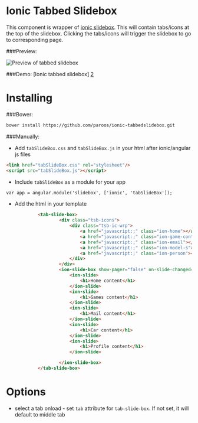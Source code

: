 Ionic Tabbed Slidebox
====================================

This component is wrapper of [ionic slidebox][1]. This will contain tabs/icons at the top of the slidebox. Clicking the tabs/icons will trigger the slidebox to go to corresponding page.

###Preview: 

![Preview of tabbed slidebox](http://ionic-sarav.rhcloud.com/ionic/tabbedSlideBox/preview.jpg "Preview of tabbed slidebox")

###Demo: [Ionic tabbed slidebox] [2]

Installing
======

###Bower: 

```bash
bower install https://github.com/paroos/ionic-tabbedslidebox.git
```

###Manually: 

- Add `tabSlideBox.css`  and `tabSlideBox.js` in your html after ionic/angular js files


```html
<link href="tabSlideBox.css" rel="stylesheet"/>
<script src="tabSlideBox.js"></script>

```

- Include `tabSlideBox` as a module for your app

```html
var app = angular.module('slidebox', ['ionic', 'tabSlideBox']);

```

- Add the html in your template

```html
            <tab-slide-box>
			    	<div class="tsb-icons">
			    		<div class="tsb-ic-wrp">
							<a href="javascript:;" class="ion-home"></a>
							<a href="javascript:;" class="ion-game-controller-b"></a>
							<a href="javascript:;" class="ion-email"></a>
							<a href="javascript:;" class="ion-model-s"></a>
							<a href="javascript:;" class="ion-person"></a>
						</div>
			    	</div>
			        <ion-slide-box show-pager="false" on-slide-changed="slideHasChanged($index)">
			            <ion-slide>
			                <h1>Home content</h1>
			            </ion-slide>
			            <ion-slide>
			                <h1>Games content</h1>
			            </ion-slide>
			            <ion-slide>
			                <h1>Mail content</h1>
			            </ion-slide>
						<ion-slide>
			                <h1>Car content</h1>
			            </ion-slide>
			            <ion-slide>
			                <h1>Profile content</h1>
			            </ion-slide>

			        </ion-slide-box>
            </tab-slide-box>

```
Options
======
- select a tab onload - set `tab` attribute for `tab-slide-box`. If not set, it will default to middle tab

[1]:http://ionicframework.com/docs/api/directive/ionSlideBox/
[2]:http://ionic-sarav.rhcloud.com/ionic/tabbedSlideBox/